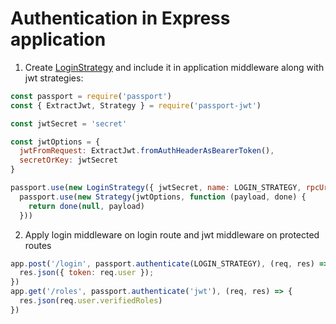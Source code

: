 # Authentication in Express application

1. Create [LoginStrategy](../api/classes/loginstrategy.md) and include it in application middleware along with
jwt strategies:
```javascript
const passport = require('passport')
const { ExtractJwt, Strategy } = require('passport-jwt')

const jwtSecret = 'secret'

const jwtOptions = {
  jwtFromRequest: ExtractJwt.fromAuthHeaderAsBearerToken(),
  secretOrKey: jwtSecret
}

passport.use(new LoginStrategy({ jwtSecret, name: LOGIN_STRATEGY, rpcUrl: 'https://volta-rpc-vkn5r5zx4ke71f9hcu0c.energyweb.org/', cacheServerUrl: 'http://13.52.78.249:3333/' }))
  passport.use(new Strategy(jwtOptions, function (payload, done) {
    return done(null, payload)
  }))
```
2. Apply login middleware on login route and jwt middleware on protected routes
```javascript
app.post('/login', passport.authenticate(LOGIN_STRATEGY), (req, res) => {
  res.json({ token: req.user });
})
app.get('/roles', passport.authenticate('jwt'), (req, res) => {
  res.json(req.user.verifiedRoles)
})
```
